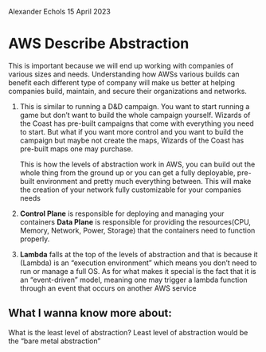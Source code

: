 Alexander Echols
15 April 2023

# AWS Describe Abstraction
This is important because we will end up working with companies of various sizes and needs. Understanding how AWSs various builds can benefit each different type of company will make us better at helping companies build, maintain, and secure their organizations and networks.
1. This is similar to running a D&D campaign. You want to start running a game but don’t want to build the whole campaign yourself. Wizards of the Coast has pre-built campaigns that come with everything you need to start. But what if you want more control and you want to build the campaign but maybe not create the maps, Wizards of the Coast has pre-built maps one may purchase. 

    This is how the levels of abstraction work in AWS, you can build out the whole thing from the ground up or you can get a fully deployable, pre-built environment and pretty much everything between. This will make the creation of your network fully customizable for your companies needs

2. **Control Plane** is responsible for deploying and managing your containers
**Data Plane** is responsible for providing the resources(CPU, Memory, Network, Power, Storage) that the containers need to function properly.
3. **Lambda** falls at the top of the levels of abstraction and that is because it (Lambda) is an “execution environment” which means you don’t need to run or manage a full OS. As for what makes it special is the fact that it is an “event-driven” model, meaning one may trigger a lambda function through an event that occurs on another AWS service

## **What I wanna know more about:**
What is the least level of abstraction? Least level of abstraction would be the “bare metal abstraction” 

